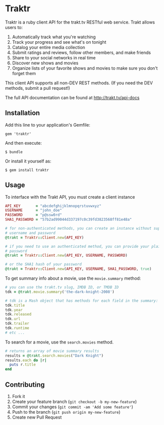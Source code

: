 # Traktr

Traktr is a ruby client API for the trakt.tv RESTful web service.  Trakt allows users to:

1. Automatically track what you're watching
2. Track your progress and see what's on tonight
3. Catalog your entire media collection
4. Submit ratings and reviews, follow other members, and make friends
5. Share to your social networks in real time
6. Discover new shows and movies
7. Organize lists of your favorite shows and movies to make sure you don't forget them

This client API supports all non-DEV REST methods.  (If you need the DEV methods, submit a pull request!)

The full API documentation can be found at http://trakt.tv/api-docs

## Installation

Add this line to your application's Gemfile:

    gem 'traktr'

And then execute:

    $ bundle

Or install it yourself as:

    $ gem install traktr

## Usage

To interface with the Trakt API, you must create a client instance

```ruby
API_KEY       = "abcdefghijklmnopqrstuvwxyz"
USERNAME      = "john_doe"
PASSWORD      = "p@ssw0rd"
SHA1_PASSWORD = "57b2ad99044d337197c0c39fd3823568ff81e48a"

# for non-authenticated methods, you can create an instance without supplying
# username and password
@trakt = Traktr::Client.new(API_KEY)

# if you need to use an authenticated method, you can provide your plaintext
# password
@trakt = Traktr::Client.new(API_KEY, USERNAME, PASSWORD)

# or the SHA1 hash of your password
@trakt = Traktr::Client.new(API_KEY, USERNAME, SHA1_PASSWORD, true)
```

To get summary info about a movie, use the ```movie.summary``` method:

```ruby
# you can use the trakt.tv slug, IMDB ID, or TMDB ID
tdk = @trakt.movie.summary('the-dark-knight-2008')

# tdk is a Mash object that has methods for each field in the summary:
tdk.title
tdk.year
tdk.released
tdk.url
tdk.trailer
tdk.runtime
# etc ...
```

To search for a movie, use the ```search.movies``` method.

```ruby
# returns an array of movie summary results
results = @trakt.search.movies("Dark Knight")
results.each do |r|
  puts r.title
end
```

## Contributing

1. Fork it
2. Create your feature branch (`git checkout -b my-new-feature`)
3. Commit your changes (`git commit -am 'Add some feature'`)
4. Push to the branch (`git push origin my-new-feature`)
5. Create new Pull Request
